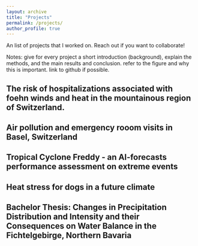 ```yaml
---
layout: archive
title: "Projects"
permalink: /projects/
author_profile: true
---
```


An list of projects that I worked on. Reach out if you want to collaborate!

Notes: give for every project a short introduction (background), explain the methods, and the main results and conclusion. refer to the figure and why this is important. link to github if possible.

## The risk of hospitalizations associated with foehn winds and heat in the mountainous region of Switzerland. 


## Air pollution and emergency rooom visits in Basel, Switzerland

## Tropical Cyclone Freddy - an AI-forecasts performance assessment on extreme events

## Heat stress for dogs in a future climate

## Bachelor Thesis: Changes in Precipitation Distribution and Intensity and their Consequences on Water Balance in the Fichtelgebirge, Northern Bavaria
